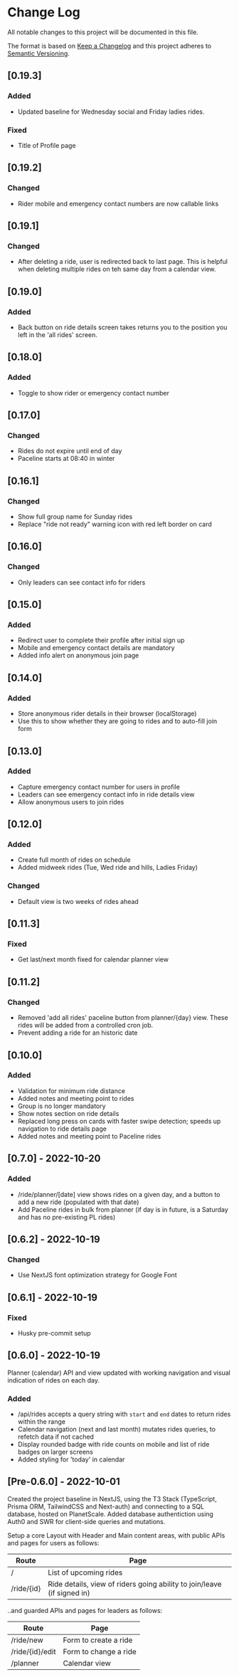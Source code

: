 # Change Log

All notable changes to this project will be documented in this file.

The format is based on [Keep a Changelog](http://keepachangelog.com/)
and this project adheres to [Semantic Versioning](http://semver.org/).

## [0.19.3]

### Added

- Updated baseline for Wednesday social and Friday ladies rides.

### Fixed

- Title of Profile page

## [0.19.2]

### Changed

- Rider mobile and emergency contact numbers are now callable links

## [0.19.1]

### Changed

- After deleting a ride, user is redirected back to last page. This is helpful when deleting multiple rides on teh same day from a calendar view.

## [0.19.0]

### Added

- Back button on ride details screen takes returns you to the position you left in the 'all rides' screen.

## [0.18.0]

### Added

- Toggle to show rider or emergency contact number

## [0.17.0]

### Changed

- Rides do not expire until end of day
- Paceline starts at 08:40 in winter

## [0.16.1]

### Changed

- Show full group name for Sunday rides
- Replace "ride not ready" warning icon with red left border on card

## [0.16.0]

### Changed

- Only leaders can see contact info for riders

## [0.15.0]

### Added

- Redirect user to complete their profile after initial sign up
- Mobile and emergency contact details are mandatory
- Added info alert on anonymous join page

## [0.14.0]

### Added

- Store anonymous rider details in their browser (localStorage)
- Use this to show whether they are going to rides and to auto-fill join form

## [0.13.0]

### Added

- Capture emergency contact number for users in profile
- Leaders can see emergency contact info in ride details view
- Allow anonymous users to join rides

## [0.12.0]

### Added

- Create full month of rides on schedule
- Added midweek rides (Tue, Wed ride and hills, Ladies Friday)

### Changed

- Default view is two weeks of rides ahead

## [0.11.3]

### Fixed

- Get last/next month fixed for calendar planner view

## [0.11.2]

### Changed

- Removed 'add all rides' paceline button from planner/{day} view. These rides will be added from a controlled cron job.
- Prevent adding a ride for an historic date

## [0.10.0]

### Added

- Validation for minimum ride distance
- Added notes and meeting point to rides
- Group is no longer mandatory
- Show notes section on ride details
- Replaced long press on cards with faster swipe detection; speeds up navigation to ride details page
- Added notes and meeting point to Paceline rides

## [0.7.0] - 2022-10-20

### Added

- /ride/planner/[date] view shows rides on a given day, and a button to add a new ride (populated with that date)
- Add Paceline rides in bulk from planner (if day is in future, is a Saturday and has no pre-existing PL rides)

## [0.6.2] - 2022-10-19

### Changed

- Use NextJS font optimization strategy for Google Font

## [0.6.1] - 2022-10-19

### Fixed

- Husky pre-commit setup

## [0.6.0] - 2022-10-19

Planner (calendar) API and view updated with working navigation and visual indication of rides on each day.

### Added

- /api/rides accepts a query string with `start` and `end` dates to return rides within the range
- Calendar navigation (next and last month) mutates rides queries, to refetch data if not cached
- Display rounded badge with ride counts on mobile and list of ride badges on larger screens
- Added styling for 'today' in calendar

## [Pre-0.6.0] - 2022-10-01

Created the project baseline in NextJS, using the T3 Stack (TypeScript, Prisma ORM, TailwindCSS and Next-auth) and connecting to a SQL database, hosted on PlanetScale. Added database authentiction using Auth0 and SWR for client-side queries and mutations.

Setup a core Layout with Header and Main content areas, with public APIs and pages for users as follows:

| Route      | Page                                                                    |
| ---------- | ----------------------------------------------------------------------- |
| /          | List of upcoming rides                                                  |
| /ride/{id} | Ride details, view of riders going ability to join/leave (if signed in) |

..and guarded APIs and pages for leaders as follows:

| Route           | Page                  |
| --------------- | --------------------- |
| /ride/new       | Form to create a ride |
| /ride/{id}/edit | Form to change a ride |
| /planner        | Calendar view         |
